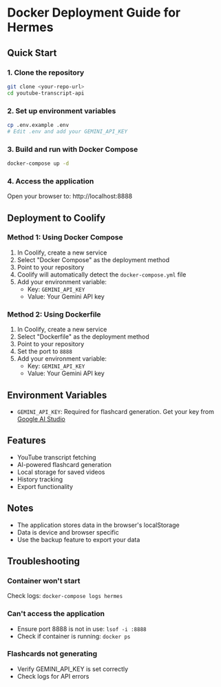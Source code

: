 # Docker Deployment Guide for Hermes

## Quick Start

### 1. Clone the repository
```bash
git clone <your-repo-url>
cd youtube-transcript-api
```

### 2. Set up environment variables
```bash
cp .env.example .env
# Edit .env and add your GEMINI_API_KEY
```

### 3. Build and run with Docker Compose
```bash
docker-compose up -d
```

### 4. Access the application
Open your browser to: http://localhost:8888

## Deployment to Coolify

### Method 1: Using Docker Compose

1. In Coolify, create a new service
2. Select "Docker Compose" as the deployment method
3. Point to your repository
4. Coolify will automatically detect the `docker-compose.yml` file
5. Add your environment variable:
   - Key: `GEMINI_API_KEY`
   - Value: Your Gemini API key

### Method 2: Using Dockerfile

1. In Coolify, create a new service
2. Select "Dockerfile" as the deployment method
3. Point to your repository
4. Set the port to `8888`
5. Add your environment variable:
   - Key: `GEMINI_API_KEY`
   - Value: Your Gemini API key

## Environment Variables

- `GEMINI_API_KEY`: Required for flashcard generation. Get your key from [Google AI Studio](https://makersuite.google.com/app/apikey)

## Features

- YouTube transcript fetching
- AI-powered flashcard generation
- Local storage for saved videos
- History tracking
- Export functionality

## Notes

- The application stores data in the browser's localStorage
- Data is device and browser specific
- Use the backup feature to export your data

## Troubleshooting

### Container won't start
Check logs: `docker-compose logs hermes`

### Can't access the application
- Ensure port 8888 is not in use: `lsof -i :8888`
- Check if container is running: `docker ps`

### Flashcards not generating
- Verify GEMINI_API_KEY is set correctly
- Check logs for API errors